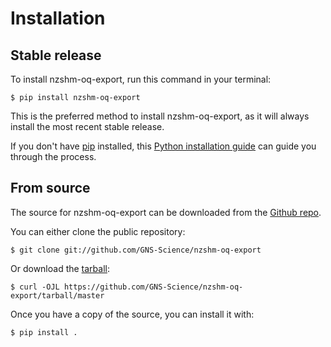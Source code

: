 # Installation

## Stable release

To install nzshm-oq-export, run this command in your
terminal:

``` console
$ pip install nzshm-oq-export
```

This is the preferred method to install nzshm-oq-export, as it will always install the most recent stable release.

If you don't have [pip][] installed, this [Python installation guide][]
can guide you through the process.

## From source

The source for nzshm-oq-export can be downloaded from
the [Github repo][].

You can either clone the public repository:

``` console
$ git clone git://github.com/GNS-Science/nzshm-oq-export
```

Or download the [tarball][]:

``` console
$ curl -OJL https://github.com/GNS-Science/nzshm-oq-export/tarball/master
```

Once you have a copy of the source, you can install it with:

``` console
$ pip install .
```

  [pip]: https://pip.pypa.io
  [Python installation guide]: http://docs.python-guide.org/en/latest/starting/installation/
  [Github repo]: https://github.com/%7B%7B%20cookiecutter.github_username%20%7D%7D/%7B%7B%20cookiecutter.project_slug%20%7D%7D
  [tarball]: https://github.com/%7B%7B%20cookiecutter.github_username%20%7D%7D/%7B%7B%20cookiecutter.project_slug%20%7D%7D/tarball/master
